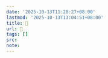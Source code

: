 ```yaml
---
date: '2025-10-13T11:28:27+08:00'
lastmod: '2025-10-13T13:04:51+08:00'
title: 󰝊
url: 󰝊
tags: []
src:
note:
---
```

